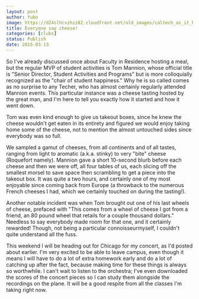 ```yaml
---
layout: post
author: Yubo
image: https://d24slhcvzhzz82.cloudfront.net/old_images/caltech_as_it_happens/6a0105349b8251970b01b8d0dd5f36970c.jpg
title: Everyone say cheese! 
categories: [clubs]
status: Publish
date: 2015-03-13
---
```


So I've already discussed once about Faculty in Residence hosting a meal, but the regular MVP of student activities is Tom Mannion, whose official title is "Senior Director, Student Activities and Programs" but is more colloquially recognized as the "chair of student happiness." Why he is so called comes as no surprise to any Techer, who has almost certainly regularly attended Mannion events. This particular instance was a cheese tasting hosted by the great man, and I'm here to tell you exactly how it started and how it went down.

Tom was even kind enough to give us takeout boxes, since he knew the cheese wouldn't get eaten in its entirety and figured we would enjoy taking home some of the cheese, not to mention the almost untouched sides since everybody was so full.

We sampled a gamut of cheeses, from all continents and of all tastes, ranging from light to aromatic (a.k.a. stinky) to very "bite" cheese (Roquefort namely). Mannion gave a short 10-second blurb before each cheese and then we were off, all four tables of us, each slicing off the smallest morsel to save space then scrambling to get a piece into the takeout box. It was quite a two hours, and certainly one of my most enjoyable since coming back from Europe (a throwback to the numerous French cheeses I had, which we certainly touched on during the tasting!).

Another notable incident was when Tom brought out one of his last wheels of cheese, prefaced with "This comes from a wheel of cheese I got from a friend, an 80 pound wheel that retails for a couple thousand dollars." Needless to say everybody made room for that one, and it certainly rewarded! Though, not being a particular connoisseurmyself, I couldn't quite understand all the fuss.

This weekend I will be heading out for Chicago for my concert, as I'd posted about earlier. I'm very excited to be able to leave campus, even though it means I will have to do a lot of extra homework early and do a lot of catching up after the fact, because making time for these things is always so worthwhile. I can't wait to listen to the orchestra; I've even downloaded the scores of the concert pieces so I can study them alongside the recordings on the plane. It will be a good respite from all the classes I'm taking right now.

